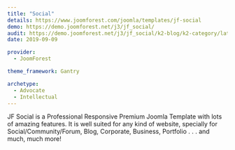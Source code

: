 ```yaml
---
title: "Social"
details: https://www.joomforest.com/joomla/templates/jf-social
demo: https://demo.joomforest.net/j3/jf_social/
audit: https://demo.joomforest.net/j3/jf_social/k2-blog/k2-category/latest-news
date: 2019-09-09

provider:
  - JoomForest

theme_framework: Gantry

archetype:
  - Advocate
  - Intellectual
---
```


JF Social is a Professional Responsive Premium Joomla Template with lots of amazing features. It is well suited for any kind of website, specially for Social/Community/Forum, Blog, Corporate, Business, Portfolio . . . and much, much more!
